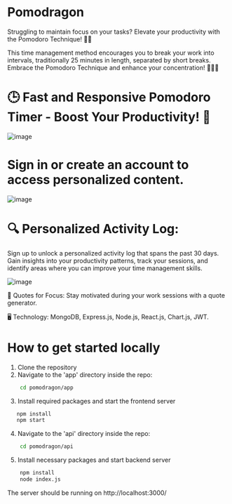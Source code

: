 # Pomodragon 
Struggling to maintain focus on your tasks? Elevate your productivity with the Pomodoro Technique! 🍅✨

This time management method encourages you to break your work into intervals, traditionally 25 minutes in length, separated by short breaks. Embrace the Pomodoro Technique and enhance your concentration! 🚀🧘‍♂️


# 🕒 Fast and Responsive Pomodoro Timer - Boost Your Productivity! 🚀
![image](https://github.com/abrarfuad27/pomodragon/assets/116526066/4a182692-d6c3-424b-81c1-37f69aef1bdd)


# Sign in or create an account to access personalized content.
![image](https://github.com/abrarfuad27/pomodragon/assets/116526066/05cb1998-9e96-46c4-9654-adc3618d308b)



# 🔍 Personalized Activity Log:
Sign up to unlock a personalized activity log that spans the past 30 days. Gain insights into your productivity patterns, track your sessions, and identify areas where you can improve your time management skills.

![image](https://github.com/abrarfuad27/pomodragon/assets/116526066/f76db361-415b-4546-b4f8-d2f888a8ab0a)


📜 Quotes for Focus:
Stay motivated during your work sessions with a quote generator.

🖥️ Technology: MongoDB, Express.js, Node.js, React.js, Chart.js, JWT.


# How to get started locally

1. Clone the repository
2. Navigate to the 'app' directory inside the repo:
```bash
    cd pomodragon/app
```
3. Install required packages and start the frontend server
```bash
   npm install
   npm start
```



4. Navigate to the 'api' directory inside the repo:
```bash
    cd pomodragon/api
```

5. Install necessary packages and start backend server
```bash
    npm install
    node index.js
```


The server should be running on http://localhost:3000/
